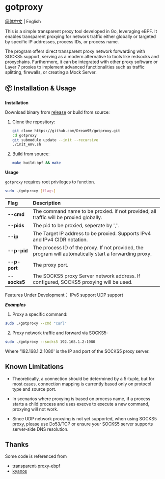 # gotproxy

[简体中文](./README_CN.md) | English

This is a simple transparent proxy tool developed in Go, leveraging eBPF. It enables transparent proxying for network traffic either globally or targeted by specific IP addresses, process IDs, or process name.

The program offers direct transparent proxy network forwarding with SOCKS5 support, serving as a modern alternative to tools like redsocks and proxychains. Furthermore, it can be integrated with other proxy software or Layer 7 proxies to implement advanced functionalities such as traffic splitting, firewalls, or creating a Mock Server.

## 📦 Installation & Usage

**Installation**

Download binary from [release](https://github.com/Dream95/gotproxy/releases) or build from source:

1.  Clone the repository:
    ```bash
    git clone https://github.com/Dream95/gotproxy.git
    cd gotproxy
    git submodule update --init --recursive
    ./init_env.sh
    ```
2.  Build from source:
    ```bash
    make build-bpf && make
    ```

**Usage**

`gotproxy` requires root privileges to function.

```bash
sudo ./gotproxy [flags]
```
| Flag | Description |
| :--- | :--- |
| **--cmd** | The command name to be proxied. If not provided, all traffic will be proxied globally. |
| **--pids** | The pid to be proxied, seperate by ','. |
|  **--ip** | The Target IP address to be proxied. Supports IPv4 and IPv4 CIDR notation.|
| **--p-pid** | The process ID of the proxy. If not provided, the program will automatically start a forwarding proxy. |
| **--p-port** | The proxy port. |
| **--socks5**	| The SOCKS5 proxy Server network address. If configured, SOCKS5 proxying will be used. |

Features Under Development：
IPv6 support
UDP support

***Examples***
1. Proxy a specific command:

```bash
sudo ./gotproxy --cmd "curl"
 ```

2. Proxy network traffic and forward via SOCKS5:
```bash
sudo ./gotproxy --socks5 192.168.1.2:1080
 ```
Where '192.168.1.2:1080' is the IP and port of the SOCKS5 proxy server.


## Known Limitations ##
* Theoretically, a connection should be determined by a 5-tuple, but for most cases, connection mapping is currently based only on protocol type and source port.

* In scenarios where proxying is based on process name, if a process starts a child process and uses execve to execute a new command, proxying will not work.

* Since UDP network proxying is not yet supported, when using SOCKS5 proxy, please use Do53/TCP or ensure your SOCKS5 server supports server-side DNS resolution.

## Thanks
Some code is referenced from

- [transparent-proxy-ebpf](https://github.com/dorkamotorka/transparent-proxy-ebpf)
- [kyanos](https://github.com/hengyoush/kyanos)
